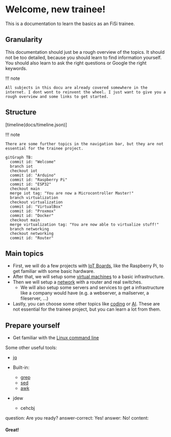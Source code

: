 # Welcome, new trainee!

This is a documentation to learn the basics as an FiSi trainee.

## Granularity

This documentation should just be a rough overview of the topics. It should not be too detailed, because you should learn to find information yourself. You should also learn to ask the right questions or Google the right keywords.

!!! note

    All subjects in this docu are already covered somewhere in the internet. I dont wont to reinvent the wheel. I just want to give you a rough overview and some links to get started.

## Structure

[timeline(docs/timeline.json)]

!!! note

    There are some further topics in the navigation bar, but they are not essential for the trainee project.

```mermaid
gitGraph TB:
  commit id: "Welcome"
  branch iot
  checkout iot
  commit id: "Arduino"
  commit id: "Raspberry Pi"
  commit id: "ESP32"
  checkout main
  merge iot tag: "You are now a Microcontroller Master!"
  branch virtualization
  checkout virtualization
  commit id: "VirtualBox"
  commit id: "Proxmox"
  commit id: "Docker"
  checkout main
  merge virtualization tag: "You are now able to virtualize stuff!"
  branch networking
  checkout networking
  commit id: "Router"
```

## Main topics

- First, we will do a few projects with [IoT Boards](1_iot/index.md), like the Raspberry Pi, to get familiar with some basic hardware.
- After that, we will setup some [virtual machines](2_virtualization/index.md) to a basic infrastructure.
- Then we will setup a [network](3_networking/index.md) with a router and real switches.
  - We will also setup some servers and services to get a infrastructure like a company would have (e.g. a webserver, a mailserver, a fileserver, ...)
- Lastly, you can choose some other topics like [coding](7_coding/index.md) or [AI](8_ai/index.md). These are not essential for the trainee project, but you can learn a lot from them.

## Prepare yourself

- Get familiar with the [Linux command line](https://www2.icp.uni-stuttgart.de/~icp/mediawiki/images/b/bd/Sim_Meth_I_T0_cheat_sheet_10_11.pdf)

Some other useful tools:

- [jq](https://jqlang.github.io/jq/)
- Built-in:

  - [grep](https://www.gnu.org/software/grep/)
  - [sed](https://www.gnu.org/software/sed/)
  - [awk](https://www.gnu.org/software/gawk/manual/gawk.html)

- jdew
  - cehcbj

<?quiz?>

question: Are you ready?
answer-correct: Yes!
answer: No!
content:

<h4> Great! </h4>
<?/quiz?>
